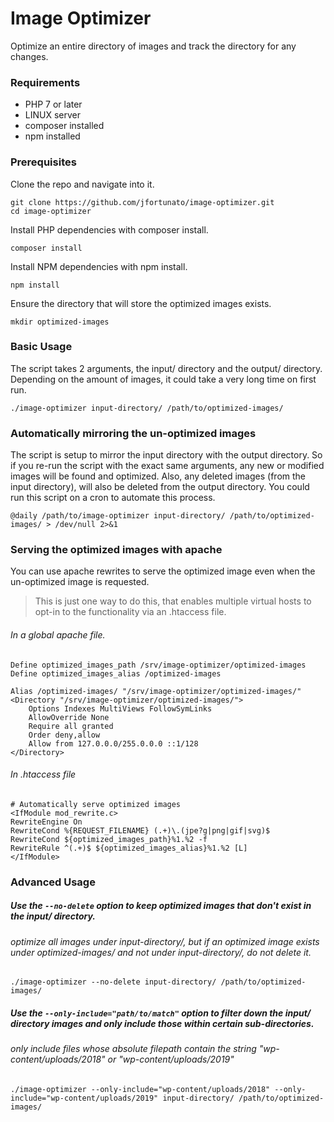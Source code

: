 # Image Optimizer
Optimize an entire directory of images and track the directory for any changes.

### Requirements
- PHP 7 or later
- LINUX server
- composer installed
- npm installed


### Prerequisites
Clone the repo and navigate into it.
```
git clone https://github.com/jfortunato/image-optimizer.git
cd image-optimizer
```

Install PHP dependencies with composer install.
```
composer install
```

Install NPM dependencies with npm install.
```
npm install
```

Ensure the directory that will store the optimized images exists.
```
mkdir optimized-images
```

### Basic Usage
The script takes 2 arguments, the input/ directory and the output/ directory. Depending on the amount of images, it could take a very long time on first run.
```
./image-optimizer input-directory/ /path/to/optimized-images/
```

### Automatically mirroring the un-optimized images
The script is setup to mirror the input directory with the output directory. So if you re-run the script with the exact same arguments, any new or modified images will be found and optimized. Also, any deleted images (from the input directory), will also be deleted from the output directory. You could run this script on a cron to automate this process.
```
@daily /path/to/image-optimizer input-directory/ /path/to/optimized-images/ > /dev/null 2>&1
```

### Serving the optimized images with apache
You can use apache rewrites to serve the optimized image even when the un-optimized image is requested.

> This is just one way to do this, that enables multiple virtual hosts to opt-in to the functionality via an .htaccess file.

###### In a global apache file.
```apacheconfig
Define optimized_images_path /srv/image-optimizer/optimized-images
Define optimized_images_alias /optimized-images

Alias /optimized-images/ "/srv/image-optimizer/optimized-images/"
<Directory "/srv/image-optimizer/optimized-images/">
    Options Indexes MultiViews FollowSymLinks
    AllowOverride None
    Require all granted
    Order deny,allow
    Allow from 127.0.0.0/255.0.0.0 ::1/128
</Directory>
```

###### In .htaccess file
```apacheconfig
# Automatically serve optimized images
<IfModule mod_rewrite.c>
RewriteEngine On
RewriteCond %{REQUEST_FILENAME} (.+)\.(jpe?g|png|gif|svg)$
RewriteCond ${optimized_images_path}%1.%2 -f
RewriteRule ^(.+)$ ${optimized_images_alias}%1.%2 [L]
</IfModule>
```

### Advanced Usage
##### Use the ```--no-delete``` option to keep optimized images that don't exist in the input/ directory.

###### optimize all images under input-directory/, but if an optimized image exists under optimized-images/ and not under input-directory/, do not delete it.
```
./image-optimizer --no-delete input-directory/ /path/to/optimized-images/
```

##### Use the ```--only-include="path/to/match"``` option to filter down the input/ directory images and only include those within certain sub-directories.

###### only include files whose absolute filepath contain the string "wp-content/uploads/2018" or "wp-content/uploads/2019"
```
./image-optimizer --only-include="wp-content/uploads/2018" --only-include="wp-content/uploads/2019" input-directory/ /path/to/optimized-images/
```
